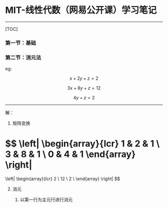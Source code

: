 # MIT-线性代数（网易公开课）学习笔记
---
[TOC]
### 第一节：基础
### 第二节：消元法

eg:

$$
x+2y+z=2
$$

$$
3x+8y+z=12
$$

$$
4y+z=2
$$

---

解：

1. 矩阵变换

$$
\left|
\begin{array}{lcr}
1 & 2 & 1 \\
3 & 8 & 1 \\
0 & 4 & 1 
\end{array}
\right|
=
\left|
\begin{array}{lcr}
2 \\
12 \\
2 \\
\end{array}
\right|
$$

2. 消元

   1. 以第一行为主元行进行消元

